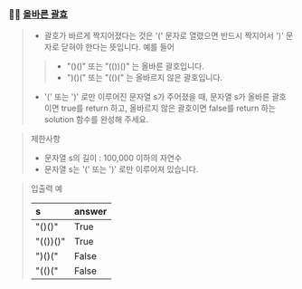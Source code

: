 ### 🧑‍💻 [올바른 괄효](https://programmers.co.kr/learn/courses/30/lessons/12909)

> - 괄호가 바르게 짝지어졌다는 것은 '(' 문자로 열렸으면 반드시 짝지어서 ')' 문자로 닫혀야 한다는 뜻입니다. 예를 들어
> > - "()()" 또는 "(())()" 는 올바른 괄호입니다.
> > - ")()(" 또는 "(()(" 는 올바르지 않은 괄호입니다.
> - '(' 또는 ')' 로만 이루어진 문자열 s가 주어졌을 때, 문자열 s가 올바른 괄호이면 true를 return 하고, 올바르지 않은 괄호이면 false를 return 하는 solution 함수를 완성해 주세요.

> 제한사항
> 
> - 문자열 s의 길이 : 100,000 이하의 자연수
> - 문자열 s는 '(' 또는 ')' 로만 이루어져 있습니다.

> 입출력 예
> 
> |s|answer|
> |:---|:---|
> |"()()"|True|
> |"(())()"|True|
> |")()("|False|
> |"(()("|False|